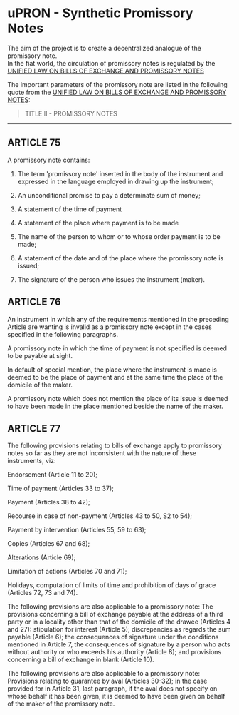 # uPRON - Synthetic Promissory Notes
The aim of the project is to create a decentralized analogue of the promissory note.<br>
In the fiat world, the circulation of promissory notes is regulated by the [UNIFIED LAW ON BILLS OF EXCHANGE AND PROMISSORY NOTES](https://github.com/binomfx/uPRON/blob/main/UNIFORM_LAW_FOR_BILLS_OF_EXCHANGE_AND_PROMISSORY_NOTES)

The important parameters of the promissory note are listed in the following quote from the [UNIFIED LAW ON BILLS OF EXCHANGE AND PROMISSORY NOTES](https://github.com/binomfx/uPRON/blob/main/UNIFORM_LAW_FOR_BILLS_OF_EXCHANGE_AND_PROMISSORY_NOTES):
>TITLE II - PROMISSORY NOTES
***************************

ARTICLE 75
----------

A promissory note contains:

1. The term 'promissory note' inserted in the body of the instrument and
expressed in the language employed in drawing up the instrument;

2. An unconditional promise to pay a determinate sum of money;

3. A statement of the time of payment

4. A statement of the place where payment is to be made

5. The name of the person to whom or to whose order payment is to be made;

6. A statement of the date and of the place where the promissory note is
issued;

7. The signature of the person who issues the instrument (maker).

ARTICLE 76
----------

An instrument in which any of the requirements mentioned in the preceding
Article are wanting is invalid as a promissory note except in the cases
specified in the following paragraphs.

A promissory note in which the time of payment is not specified is deemed to be
payable at sight.

In default of special mention, the place where the instrument is made is deemed
to be the place of payment and at the same time the place of the domicile of
the maker.

A promissory note which does not mention the place of its issue is deemed to
have been made in the place mentioned beside the name of the maker.

ARTICLE 77
----------

The following provisions relating to bills of exchange apply to promissory
notes so far as they are not inconsistent with the nature of these instruments,
viz:

Endorsement (Article 11 to 20);

Time of payment (Articles 33 to 37);

Payment (Articles 38 to 42);

Recourse in case of non-payment (Articles 43 to 50, S2 to 54);

Payment by intervention (Articles 55, 59 to 63);

Copies (Articles 67 and 68);

Alterations (Article 69);

Limitation of actions (Articles 70 and 71);

Holidays, computation of limits of time and prohibition of days of grace
(Articles 72, 73 and 74).

The following provisions are also applicable to a promissory note: The
provisions concerning a bill of exchange payable at the address of a third
party or in a locality other than that of the domicile of the drawee (Articles
4 and 27): stipulation for interest (Article 5); discrepancies as regards the
sum payable (Article 6); the consequences of signature under the conditions
mentioned in Article 7, the consequences of signature by a person who acts
without authority or who exceeds his authority (Article 8); and provisions
concerning a bill of exchange in blank (Article 10).

The following provisions are also applicable to a promissory note: Provisions
relating to guarantee by aval (Articles 30-32); in the case provided for in
Article 31, last paragraph, if the aval does not specify on whose behalf it has
been given, it is deemed to have been given on behalf of the maker of the
promissory note.
